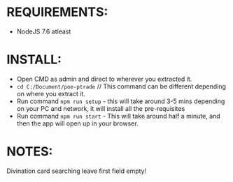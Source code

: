 # REQUIREMENTS:

* NodeJS 7.6 atleast


# INSTALL:

* Open CMD as admin and direct to wherever you extracted it.
 * `cd C:/Document/poe-ptrade` // This command can be different depending on where you extract it.
* Run command `npm run setup` - this will take around 3-5 mins depending on your PC and network, it will install all the pre-requisites
* Run command `npm run start` - This will take around half a minute, and then the app will open up in your browser.


# NOTES:

Divination card searching leave first field empty!
